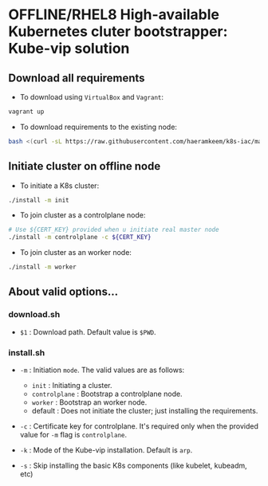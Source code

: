 # OFFLINE/RHEL8 High-available Kubernetes cluter bootstrapper: Kube-vip solution

## Download all requirements

- To download using `VirtualBox` and `Vagrant`:

```bash
vagrant up
```

- To download requirements to the existing node:

```bash
bash <(curl -sL https://raw.githubusercontent.com/haeramkeem/k8s-iac/main/offline-cluster/rocky-8.6/kube-vip/download.sh)
```

## Initiate cluster on offline node

- To initiate a K8s cluster:

```bash
./install -m init
```

- To join cluster as a controlplane node:

```bash
# Use ${CERT_KEY} provided when u initiate real master node
./install -m controlplane -c ${CERT_KEY}
```

- To join cluster as an worker node:

```bash
./install -m worker
```

## About valid options...

### download.sh

- `$1` : Download path. Default value is `$PWD`.

### install.sh

- `-m` : Initiation `mode`. The valid values are as follows:
    - `init` : Initiating a cluster.
    - `controlplane` : Bootstrap a controlplane node.
    - `worker` : Bootstrap an worker node.
    - default : Does not initiate the cluster; just installing the requirements.

- `-c` : Certificate key for controlplane. It's required only when the provided value for `-m` flag is `controlplane`.

- `-k` : Mode of the Kube-vip installation. Default is `arp`.

- `-s` : Skip installing the basic K8s components (like kubelet, kubeadm, etc)
